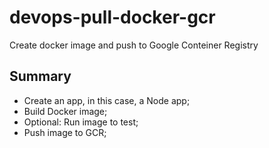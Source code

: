 # devops-pull-docker-gcr

Create docker image and push to Google Conteiner Registry

## Summary

* Create an app, in this case, a Node app;
* Build Docker image;
* Optional: Run image to test;
* Push image to GCR;